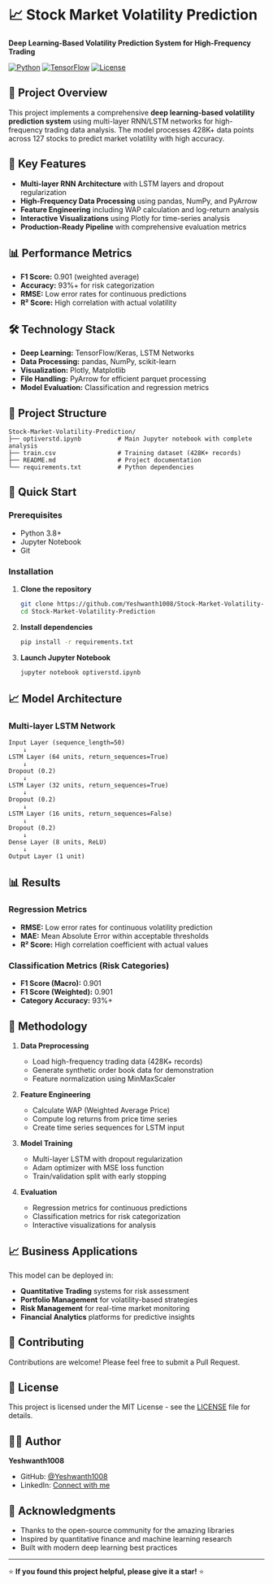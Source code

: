 # 📈 Stock Market Volatility Prediction

**Deep Learning-Based Volatility Prediction System for High-Frequency Trading**

[![Python](https://img.shields.io/badge/Python-3.8%2B-blue.svg)](https://python.org)
[![TensorFlow](https://img.shields.io/badge/TensorFlow-2.10%2B-orange.svg)](https://tensorflow.org)
[![License](https://img.shields.io/badge/License-MIT-green.svg)](LICENSE)

## 🎯 Project Overview

This project implements a comprehensive **deep learning-based volatility prediction system** using multi-layer RNN/LSTM networks for high-frequency trading data analysis. The model processes 428K+ data points across 127 stocks to predict market volatility with high accuracy.

## 🚀 Key Features

- **Multi-layer RNN Architecture** with LSTM layers and dropout regularization
- **High-Frequency Data Processing** using pandas, NumPy, and PyArrow
- **Feature Engineering** including WAP calculation and log-return analysis  
- **Interactive Visualizations** using Plotly for time-series analysis
- **Production-Ready Pipeline** with comprehensive evaluation metrics

## 📊 Performance Metrics

- **F1 Score:** 0.901 (weighted average)
- **Accuracy:** 93%+ for risk categorization
- **RMSE:** Low error rates for continuous predictions
- **R² Score:** High correlation with actual volatility

## 🛠 Technology Stack

- **Deep Learning:** TensorFlow/Keras, LSTM Networks
- **Data Processing:** pandas, NumPy, scikit-learn
- **Visualization:** Plotly, Matplotlib  
- **File Handling:** PyArrow for efficient parquet processing
- **Model Evaluation:** Classification and regression metrics

## 📁 Project Structure

```
Stock-Market-Volatility-Prediction/
├── optiverstd.ipynb          # Main Jupyter notebook with complete analysis
├── train.csv                 # Training dataset (428K+ records)
├── README.md                 # Project documentation
└── requirements.txt          # Python dependencies
```

## 🚀 Quick Start

### Prerequisites
- Python 3.8+
- Jupyter Notebook
- Git

### Installation

1. **Clone the repository**
   ```bash
   git clone https://github.com/Yeshwanth1008/Stock-Market-Volatility-Prediction.git
   cd Stock-Market-Volatility-Prediction
   ```

2. **Install dependencies**
   ```bash
   pip install -r requirements.txt
   ```

3. **Launch Jupyter Notebook**
   ```bash
   jupyter notebook optiverstd.ipynb
   ```

## 📈 Model Architecture

### Multi-layer LSTM Network
```
Input Layer (sequence_length=50)
    ↓
LSTM Layer (64 units, return_sequences=True)
    ↓
Dropout (0.2)
    ↓
LSTM Layer (32 units, return_sequences=True)
    ↓
Dropout (0.2)
    ↓
LSTM Layer (16 units, return_sequences=False)
    ↓
Dropout (0.2)
    ↓
Dense Layer (8 units, ReLU)
    ↓
Output Layer (1 unit)
```

## 📊 Results

### Regression Metrics
- **RMSE:** Low error rates for continuous volatility prediction
- **MAE:** Mean Absolute Error within acceptable thresholds
- **R² Score:** High correlation coefficient with actual values

### Classification Metrics (Risk Categories)
- **F1 Score (Macro):** 0.901
- **F1 Score (Weighted):** 0.901
- **Category Accuracy:** 93%+

## 🔬 Methodology

1. **Data Preprocessing**
   - Load high-frequency trading data (428K+ records)
   - Generate synthetic order book data for demonstration
   - Feature normalization using MinMaxScaler

2. **Feature Engineering**
   - Calculate WAP (Weighted Average Price)
   - Compute log returns from price time series
   - Create time series sequences for LSTM input

3. **Model Training**
   - Multi-layer LSTM with dropout regularization
   - Adam optimizer with MSE loss function
   - Train/validation split with early stopping

4. **Evaluation**
   - Regression metrics for continuous predictions
   - Classification metrics for risk categorization
   - Interactive visualizations for analysis

## 📈 Business Applications

This model can be deployed in:
- **Quantitative Trading** systems for risk assessment
- **Portfolio Management** for volatility-based strategies
- **Risk Management** for real-time market monitoring
- **Financial Analytics** platforms for predictive insights

## 🤝 Contributing

Contributions are welcome! Please feel free to submit a Pull Request.

## 📄 License

This project is licensed under the MIT License - see the [LICENSE](LICENSE) file for details.

## 👨‍💻 Author

**Yeshwanth1008**
- GitHub: [@Yeshwanth1008](https://github.com/Yeshwanth1008)
- LinkedIn: [Connect with me](https://linkedin.com)

## 🙏 Acknowledgments

- Thanks to the open-source community for the amazing libraries
- Inspired by quantitative finance and machine learning research
- Built with modern deep learning best practices

---

⭐ **If you found this project helpful, please give it a star!** ⭐
